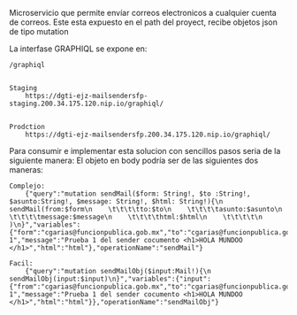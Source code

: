 Microservicio que permite envíar correos electronicos a cualquier cuenta de correos.
Este esta expuesto en el path del proyect, recibe objetos json de tipo mutation

La interfase GRAPHIQL se expone en:


    /graphiql
    
    
    Staging
        https://dgti-ejz-mailsendersfp-staging.200.34.175.120.nip.io/graphiql/
        
        
    Prodction
        https://dgti-ejz-mailsendersfp.200.34.175.120.nip.io/graphiql/
    
    
    
Para consumir e implementar esta solucion con sencillos pasos seria de la siguiente manera:
El objeto en body podría ser de las siguientes dos maneras:

    Complejo:
        {"query":"mutation sendMail($form: String!, $to :String!, $asunto:String!, $message: String!, $html: String!){\n  sendMail(from:$form\n    \t\t\t\tto:$to\n    \t\t\t\tasunto:$asunto\n    \t\t\t\tmessage:$message\n    \t\t\t\thtml:$html\n    \t\t\t\t\n  )\n}","variables":{"form":"cgarias@funcionpublica.gob.mx","to":"cgarias@funcionpublica.gob.mx","asunto":"Prueba 1","message":"Prueba 1 del sender cocumento <h1>HOLA MUNDOO </h1>","html":"html"},"operationName":"sendMail"}

    Facil:
        {"query":"mutation sendMailObj($input:Mail!){\n  sendMailObj(input:$input)\n}","variables":{"input":{"from":"cgarias@funcionpublica.gob.mx","to":"cgarias@funcionpublica.gob.mx","asunto":"Prueba 1","message":"Prueba 1 del sender cocumento <h1>HOLA MUNDOO </h1>","html":"html"}},"operationName":"sendMailObj"}
        
        
        
